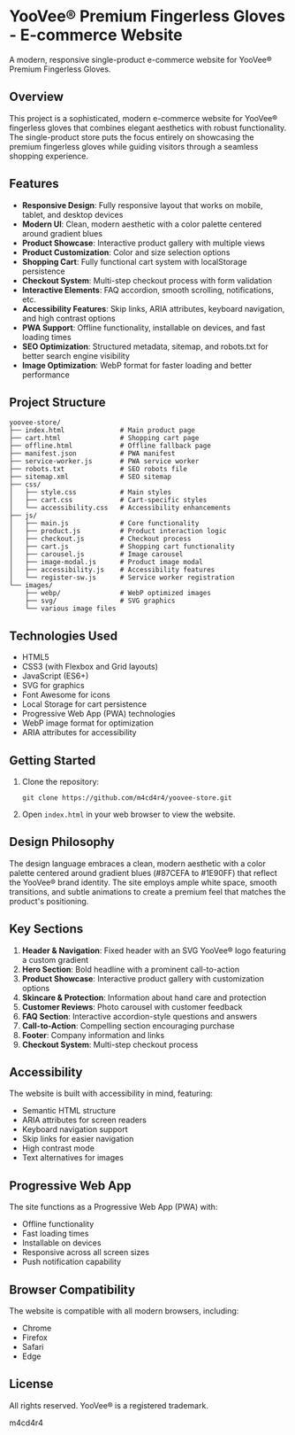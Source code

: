 # YooVee® Premium Fingerless Gloves - E-commerce Website

A modern, responsive single-product e-commerce website for YooVee® Premium Fingerless Gloves.

## Overview

This project is a sophisticated, modern e-commerce website for YooVee® fingerless gloves that combines elegant aesthetics with robust functionality. The single-product store puts the focus entirely on showcasing the premium fingerless gloves while guiding visitors through a seamless shopping experience.

## Features

- **Responsive Design**: Fully responsive layout that works on mobile, tablet, and desktop devices
- **Modern UI**: Clean, modern aesthetic with a color palette centered around gradient blues
- **Product Showcase**: Interactive product gallery with multiple views
- **Product Customization**: Color and size selection options
- **Shopping Cart**: Fully functional cart system with localStorage persistence
- **Checkout System**: Multi-step checkout process with form validation
- **Interactive Elements**: FAQ accordion, smooth scrolling, notifications, etc.
- **Accessibility Features**: Skip links, ARIA attributes, keyboard navigation, and high contrast options
- **PWA Support**: Offline functionality, installable on devices, and fast loading times
- **SEO Optimization**: Structured metadata, sitemap, and robots.txt for better search engine visibility
- **Image Optimization**: WebP format for faster loading and better performance

## Project Structure

```
yoovee-store/
├── index.html              # Main product page
├── cart.html               # Shopping cart page
├── offline.html            # Offline fallback page
├── manifest.json           # PWA manifest
├── service-worker.js       # PWA service worker
├── robots.txt              # SEO robots file
├── sitemap.xml             # SEO sitemap
├── css/
│   ├── style.css           # Main styles
│   ├── cart.css            # Cart-specific styles
│   └── accessibility.css   # Accessibility enhancements
├── js/
│   ├── main.js             # Core functionality
│   ├── product.js          # Product interaction logic
│   ├── checkout.js         # Checkout process
│   ├── cart.js             # Shopping cart functionality
│   ├── carousel.js         # Image carousel
│   ├── image-modal.js      # Product image modal
│   ├── accessibility.js    # Accessibility features
│   └── register-sw.js      # Service worker registration
└── images/
    ├── webp/               # WebP optimized images
    ├── svg/                # SVG graphics
    └── various image files
```

## Technologies Used

- HTML5
- CSS3 (with Flexbox and Grid layouts)
- JavaScript (ES6+)
- SVG for graphics
- Font Awesome for icons
- Local Storage for cart persistence
- Progressive Web App (PWA) technologies
- WebP image format for optimization
- ARIA attributes for accessibility

## Getting Started

1. Clone the repository:
   ```
   git clone https://github.com/m4cd4r4/yoovee-store.git
   ```

2. Open `index.html` in your web browser to view the website.

## Design Philosophy

The design language embraces a clean, modern aesthetic with a color palette centered around gradient blues (#87CEFA to #1E90FF) that reflect the YooVee® brand identity. The site employs ample white space, smooth transitions, and subtle animations to create a premium feel that matches the product's positioning.

## Key Sections

1. **Header & Navigation**: Fixed header with an SVG YooVee® logo featuring a custom gradient
2. **Hero Section**: Bold headline with a prominent call-to-action
3. **Product Showcase**: Interactive product gallery with customization options
4. **Skincare & Protection**: Information about hand care and protection
5. **Customer Reviews**: Photo carousel with customer feedback
6. **FAQ Section**: Interactive accordion-style questions and answers
7. **Call-to-Action**: Compelling section encouraging purchase
8. **Footer**: Company information and links
9. **Checkout System**: Multi-step checkout process

## Accessibility

The website is built with accessibility in mind, featuring:
- Semantic HTML structure
- ARIA attributes for screen readers
- Keyboard navigation support
- Skip links for easier navigation
- High contrast mode
- Text alternatives for images

## Progressive Web App

The site functions as a Progressive Web App (PWA) with:
- Offline functionality
- Fast loading times
- Installable on devices
- Responsive across all screen sizes
- Push notification capability

## Browser Compatibility

The website is compatible with all modern browsers, including:
- Chrome
- Firefox
- Safari
- Edge

## License

All rights reserved. YooVee® is a registered trademark.

m4cd4r4
